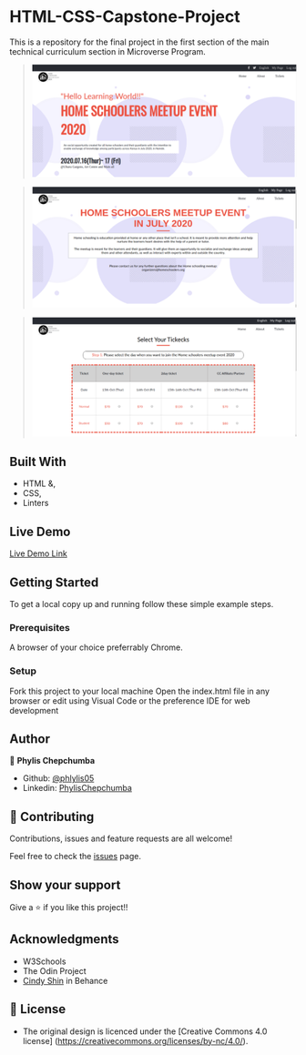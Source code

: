 # HTML-CSS-Capstone-Project
This is a repository for the final project in the first section of the main technical curriculum  section in Microverse Program.
> 

> ![screenshot](img/image1.png)


> ![screenshot](img/image2.png)


> ![screenshot](img/image3.png)

## Built With

- HTML &,
- CSS,
- Linters

## Live Demo

[Live Demo Link]()

## Getting Started

To get a local copy up and running follow these simple example steps.

### Prerequisites

A browser of your choice preferrably Chrome.

### Setup

Fork this project to your local machine
Open the index.html file in any browser or edit using Visual Code or the preference IDE for web development


## Author

👤 **Phylis Chepchumba**

- Github: [@phlylis05](https://github.com/phlylis05)
- Linkedin: [PhylisChepchumba](https://linkedin.com/PhylisChepchumba)

## 🤝 Contributing

Contributions, issues and feature requests are all welcome!

Feel free to check the [issues](https://github.com/Phylis05/HTML-CSS-Capstone-Project/issues) page.

## Show your support

Give a ⭐️ if you like this project!!

## Acknowledgments

- W3Schools
- The Odin Project 
- [Cindy Shin](https://www.behance.net/adagio07) in Behance

## 📝 License

- The original design is licenced under the [Creative Commons 4.0 license] (https://creativecommons.org/licenses/by-nc/4.0/).

